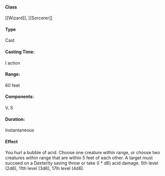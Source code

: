 #### Class
[[Wizard]], [[Sorcerer]]
#### Type
Cast
#### Casting Time:
I action 
#### Range: 
60 feet 
#### Components:
V, S 
#### Duration: 
Instantaneous
#### Effect 
You hurl a bubble of acid. Choose one creature within range, or choose two creatures within range that are within 5 feet of each other. A target must succeed on a Dexterity saving throw or take (I * d6) acid damage.
5th level (2d6), 
11th level (3d6),
17lh level (4d6).
